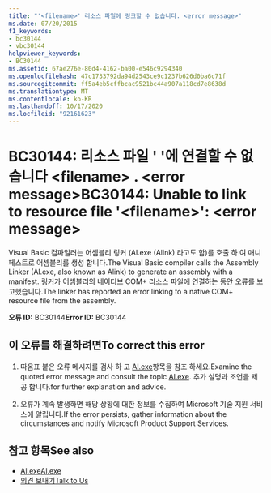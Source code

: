 ```yaml
---
title: "'<filename>' 리소스 파일에 링크할 수 없습니다. <error message>"
ms.date: 07/20/2015
f1_keywords:
- bc30144
- vbc30144
helpviewer_keywords:
- BC30144
ms.assetid: 67ae276e-80d4-4162-ba00-e546c9294340
ms.openlocfilehash: 47c1733792da94d2543ce9c1237b626d0ba6c71f
ms.sourcegitcommit: ff5a4eb5cffbcac9521bc44a907a118cd7e8638d
ms.translationtype: MT
ms.contentlocale: ko-KR
ms.lasthandoff: 10/17/2020
ms.locfileid: "92161623"
---
```

# <a name="bc30144-unable-to-link-to-resource-file-filename-error-message"></a><span data-ttu-id="8cf44-102">BC30144: 리소스 파일 ' '에 연결할 수 없습니다 \<filename> . \<error message></span><span class="sxs-lookup"><span data-stu-id="8cf44-102">BC30144: Unable to link to resource file '\<filename>': \<error message></span></span>

<span data-ttu-id="8cf44-103">Visual Basic 컴파일러는 어셈블리 링커 (Al.exe (Alink) 라고도 함)를 호출 하 여 매니페스트로 어셈블리를 생성 합니다.</span><span class="sxs-lookup"><span data-stu-id="8cf44-103">The Visual Basic compiler calls the Assembly Linker (Al.exe, also known as Alink) to generate an assembly with a manifest.</span></span> <span data-ttu-id="8cf44-104">링커가 어셈블리의 네이티브 COM+ 리소스 파일에 연결하는 동안 오류를 보고했습니다.</span><span class="sxs-lookup"><span data-stu-id="8cf44-104">The linker has reported an error linking to a native COM+ resource file from the assembly.</span></span>

 <span data-ttu-id="8cf44-105">**오류 ID:** BC30144</span><span class="sxs-lookup"><span data-stu-id="8cf44-105">**Error ID:** BC30144</span></span>

## <a name="to-correct-this-error"></a><span data-ttu-id="8cf44-106">이 오류를 해결하려면</span><span class="sxs-lookup"><span data-stu-id="8cf44-106">To correct this error</span></span>

1. <span data-ttu-id="8cf44-107">따옴표 붙은 오류 메시지를 검사 하 고 [Al.exe](../../../framework/tools/al-exe-assembly-linker.md)항목을 참조 하세요.</span><span class="sxs-lookup"><span data-stu-id="8cf44-107">Examine the quoted error message and consult the topic [Al.exe](../../../framework/tools/al-exe-assembly-linker.md).</span></span> <span data-ttu-id="8cf44-108">추가 설명과 조언을 제공 합니다.</span><span class="sxs-lookup"><span data-stu-id="8cf44-108">for further explanation and advice.</span></span>

2. <span data-ttu-id="8cf44-109">오류가 계속 발생하면 해당 상황에 대한 정보를 수집하여 Microsoft 기술 지원 서비스에 알립니다.</span><span class="sxs-lookup"><span data-stu-id="8cf44-109">If the error persists, gather information about the circumstances and notify Microsoft Product Support Services.</span></span>

## <a name="see-also"></a><span data-ttu-id="8cf44-110">참고 항목</span><span class="sxs-lookup"><span data-stu-id="8cf44-110">See also</span></span>

- [<span data-ttu-id="8cf44-111">Al.exe</span><span class="sxs-lookup"><span data-stu-id="8cf44-111">Al.exe</span></span>](../../../framework/tools/al-exe-assembly-linker.md)
- [<span data-ttu-id="8cf44-112">의견 보내기</span><span class="sxs-lookup"><span data-stu-id="8cf44-112">Talk to Us</span></span>](/visualstudio/ide/feedback-options)
